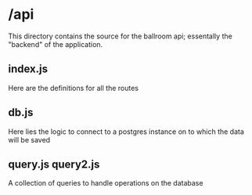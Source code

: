 # /api

This directory contains the source for the ballroom api; essentally the "backend"
of the application.

## index.js

Here are the definitions for all the routes

## db.js

Here lies the logic to connect to a postgres instance on to which the data will be saved

## query.js query2.js

A collection of queries to handle operations on the database
